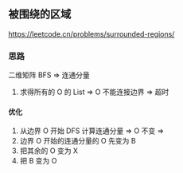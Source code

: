 ## 被围绕的区域

<https://leetcode.cn/problems/surrounded-regions/>

### 思路

二维矩阵 BFS => 连通分量

1. 求得所有的 O 的 List => O 不能连接边界 => 超时

#### 优化

1. 从边界 O 开始 DFS 计算连通分量 => O 不变 =>
2. 边界 O 开始的连通分量的 O 先变为 B
3. 把其余的 O 变为 X
4. 把 B 变为 O
